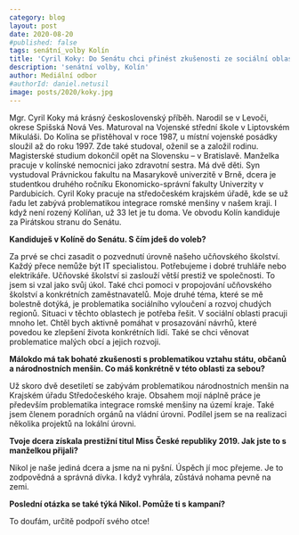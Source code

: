 ```yaml
---
category: blog
layout: post
date: 2020-08-20
#published: false
tags: senátní_volby Kolín
title: 'Cyril Koky: Do Senátu chci přinést zkušenosti ze sociální oblasti a prevence kriminality'
description: 'senátní volby, Kolín'
author: Mediální odbor
#authorId: daniel.netusil
image: posts/2020/koky.jpg
---
```


Mgr. Cyril Koky má krásný československý příběh. Narodil se v Levoči, okrese Spišská Nová Ves. Maturoval na Vojenské střední škole v Liptovském Mikuláši. Do Kolína se přistěhoval v roce 1987, u místní vojenské posádky sloužil až do roku 1997. Zde také studoval, oženil se a založil rodinu. Magisterské studium dokončil opět na Slovensku – v Bratislavě. Manželka pracuje v kolínské nemocnici jako zdravotní sestra. Má dvě děti. Syn vystudoval Právnickou fakultu na Masarykově univerzitě v Brně, dcera je studentkou druhého ročníku Ekonomicko-správní fakulty Univerzity v Pardubicích. Cyril Koky pracuje na středočeském krajském úřadě, kde se už řadu let zabývá problematikou integrace romské menšiny v našem kraji. I když není rozený Kolíňan, už 33 let je tu doma. Ve obvodu Kolín kandiduje za Pirátskou stranu do Senátu. 

**Kandiduješ v Kolíně do Senátu. S čím jdeš do voleb?**

Za prvé se chci zasadit o pozvednutí úrovně našeho učňovského školství. Každý přece nemůže být IT specialistou. Potřebujeme i dobré truhláře nebo elektrikáře. Učňovské školství si zaslouží větší prestiž ve společnosti. To jsem si vzal jako svůj úkol. Také chci pomoci v propojování učňovského školství a konkrétních zaměstnavatelů. 
Moje druhé téma, které se mě bolestně dotýká, je problematika sociálního vyloučení a rozvoj chudých regionů. Situaci v těchto oblastech je potřeba řešit. V sociální oblasti pracuji mnoho let. Chtěl bych aktivně pomáhat v prosazování návrhů, které povedou ke zlepšení života konkrétních lidí. 
Také se chci věnovat problematice malých obcí a jejich rozvoji.

**Málokdo má tak bohaté zkušenosti s problematikou vztahu státu, občanů a národnostních menšin. Co máš konkrétně v této oblasti za sebou?**

Už skoro dvě desetiletí se zabývám problematikou národnostních menšin na Krajském úřadu Středočeského kraje. Obsahem mojí náplně práce je především problematika integrace romské menšiny na území kraje. Také jsem členem poradních orgánů na vládní úrovni. Podílel jsem se na realizaci několika projektů na lokální úrovni.

**Tvoje dcera získala prestižní titul Miss České republiky 2019. Jak jste to s manželkou přijali?**

Nikol je naše jediná dcera a jsme na ni pyšní. Úspěch jí moc přejeme. Je to zodpovědná a správná dívka. I když vyhrála, zůstává nohama pevně na zemi. 

**Poslední otázka se také týká Nikol. Pomůže ti s kampaní?**

To doufám, určitě podpoří svého otce!
